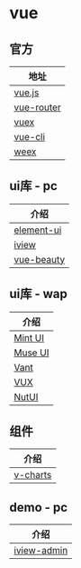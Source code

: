 # vue

## 官方

|地址 |
|---------|
|[vue.js](https://cn.vuejs.org/)|
|[vue-router](https://router.vuejs.org/zh-cn/)|
|[vuex](https://router.vuejs.org/zh-cn/)|
|[vue-cli](https://cli.vuejs.org/zh/guide/)|
|[weex](http://weex.apache.org/)|

## ui库 - pc

|介绍 |
|---------|
|[element-ui](http://element-cn.eleme.io/#/zh-CN)|
|[iview](https://www.iviewui.com/)|
|[vue-beauty](https://github.com/FE-Driver/vue-beauty)|

## ui库 - wap

|介绍 |
|---------|
|[Mint UI](http://mint-ui.github.io/#!/zh-cn)|
|[Muse UI](http://www.muse-ui.org/#/index)|
|[Vant](https://www.youzanyun.com/zanui/vant#/zh-CN/intro)|
|[VUX](https://doc.vux.li/zh-CN/)|
|[NutUI](https://nutui.jd.com/#/index)|

## 组件
|介绍 |
|---------|
|[v-charts](https://v-charts.js.org/#/)|

## demo - pc

|介绍 |
|---------|
|[iview-admin](https://iview.github.io/iview-admin/#/login)|